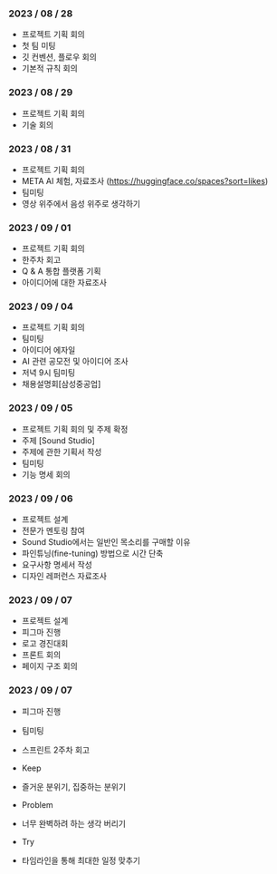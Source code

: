 
### 2023 / 08 / 28

- 프로젝트 기획 회의
- 첫 팀 미팅
- 깃 컨벤션, 플로우 회의
- 기본적 규칙 회의

### 2023 / 08 / 29

- 프로젝트 기획 회의
- 기술 회의

### 2023 / 08 / 31

- 프로젝트 기획 회의
- META AI 체험, 자료조사 (https://huggingface.co/spaces?sort=likes)
- 팀미팅
- 영상 위주에서 음성 위주로 생각하기

### 2023 / 09 / 01

- 프로젝트 기획 회의
- 한주차 회고
- Q & A 통합 플랫폼 기획
- 아이디어에 대한 자료조사

### 2023 / 09 / 04

- 프로젝트 기획 회의
- 팀미팅
- 아이디어 에자일
- AI 관련 공모전 및 아이디어 조사
- 저녁 9시 팀미팅
- 채용설명회[삼성중공업]

### 2023 / 09 / 05

- 프로젝트 기획 회의 및 주제 확정
- 주제 [Sound Studio]
- 주제에 관한 기획서 작성
- 팀미팅
- 기능 명세 회의

### 2023 / 09 / 06

- 프로젝트 설계
- 전문가 멘토링 참여
- Sound Studio에서는 일반인 목소리를 구매할 이유
- 파인튜닝(fine-tuning) 방법으로 시간 단축
- 요구사항 명세서 작성
- 디자인 레퍼런스 자료조사

### 2023 / 09 / 07

- 프로젝트 설계
- 피그마 진행
- 로고 경진대회
- 프론트 회의
- 페이지 구조 회의

### 2023 / 09 / 07

- 피그마 진행
- 팀미팅
- 스프린트 2주차 회고

- Keep 
 - 즐거운 분위기, 집중하는 분위기
- Problem 
 - 너무 완벽하려 하는 생각 버리기
- Try 
 - 타임라인을 통해 최대한 일정 맞추기